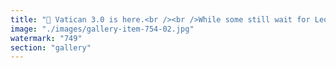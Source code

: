 ```yaml
---
title: "🙏 Vatican 3.0 is here.<br /><br />While some still wait for Leo XIV, the real heir to Pope Francis' values has already emerged — in a hoodie.<br /><br />His name? Vitalik I, Pontifex of Natural Law.<br />Proof-of-miracle? Ethereum.<br /><br />Where Francis preached decentralization of power, Ethereum implemented it.<br />Where encyclicals spoke of dignity, ETH brought permissionless dignity.<br /><br />This is not heresy — it’s hyperstructure.<br /><br />No incense. No Swiss Guard. Just smart contracts, regen vibes, and finality."
image: "./images/gallery-item-754-02.jpg"
watermark: "749"
section: "gallery"
---
```

